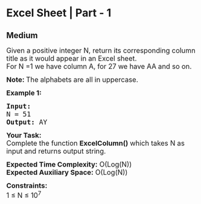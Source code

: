 # Excel Sheet | Part - 1
## Medium
<div class="problems_problem_content__Xm_eO"><p><span style="font-size:18px">Given a positive integer N, return&nbsp;its corresponding column title as it would appear in an Excel sheet.<br>
For N =1 we have column A, for 27 we have AA and so on.</span></p>

<p><span style="font-size:18px"><strong>Note: </strong>The alphabets are all in uppercase.</span></p>

<p><span style="font-size:18px"><strong>Example 1:</strong></span></p>

<pre><span style="font-size:18px"><strong>Input:
</strong>N = 51
<strong>Output: </strong>AY</span>
</pre>

<p><span style="font-size:18px"><strong>Your Task:</strong><br>
Complete the function <strong>ExcelColumn()</strong> which takes N as input and returns output string.</span></p>

<p><span style="font-size:18px"><strong>Expected Time Complexity:</strong>&nbsp;O(Log(N))<br>
<strong>Expected Auxiliary Space:</strong>&nbsp;O(Log(N))</span></p>

<p><span style="font-size:18px"><strong>Constraints:</strong></span><br>
<span style="font-size:18px">1 ≤ N ≤ 10<sup>7</sup></span></p>
</div>